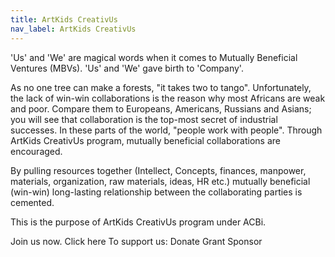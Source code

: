 ```yaml
---
title: ArtKids CreativUs
nav_label: ArtKids CreativUs
---
```

'Us' and 'We' are magical words when it comes to Mutually Beneficial Ventures (MBVs). 'Us' and 'We' gave birth to 'Company'. 

As no one tree can make a forests, "it takes two to tango". 
Unfortunately, the lack of win-win collaborations is the reason why most Africans are weak and poor. Compare them to Europeans, Americans, Russians and Asians; you will see that collaboration is the top-most secret of industrial successes. 
In these parts of the world, "people work with people".
Through ArtKids CreativUs program, mutually beneficial collaborations are encouraged. 

By pulling resources together (Intellect, Concepts, finances, manpower, materials, organization, raw materials, ideas, HR etc.) mutually beneficial (win-win) long-lasting relationship between the collaborating parties is cemented. 

This is the purpose of ArtKids CreativUs program under ACBi. 

Join us now. Click here
To support us:
Donate
Grant
Sponsor
